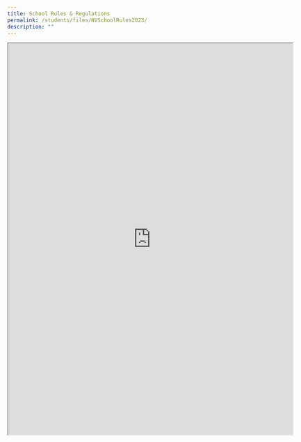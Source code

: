 ```yaml
---
title: School Rules & Regulations
permalink: /students/files/NVSchoolRules2023/
description: ""
---
```

<iframe width=130% height="900px" src="https://docs.google.com/document/d/e/2PACX-1vRsQtaru_0XmQ1tmBhcCdJ_vzN3bR18TvQRhrhh23CPCTEy2R9EjRfrxLe88x5gSg/pub?embedded=true"></iframe>